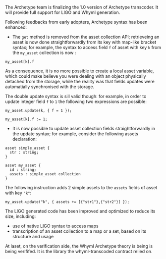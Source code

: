 The Archetype team is finalizing the 1.0 version of Archetype transcoder. It will provide full support for LIGO and Whyml generation.

Following feedbacks from early adopters, Archetype syntax has been enhanced:

- The `get` method is removed from the asset collection API; retrieveing an asset is now done straightforwardly from its key with map-like bracket syntax; for example, the syntax to access field `f` of asset with key `k` from the
`my_asset` collection is now :

```
my_asset[k].f
```

As a consequence, it is no more possible to create a local asset variable, which could make believe you were dealing with an object physically detached from the storage, while the reality was that fields updates were automatially synchronised with the storage.

The double update syntax is sill valid though: for example, in order to update integer field `f` to `1` the following two expressions are possible:

```
my_asset.update(k, { f = 1 });
```
```
my_asset[k].f := 1;
```

- It is now possible to update asset collection fields straightforwardly in the update syntax; for example, consider the following assets declaration:

```
asset simple_asset {
  str : string;
}

asset my_asset {
  id : string;
  assets : simple_asset collection
}
```

The following instruction adds 2 simple assets to the `assets` fields of asset with key `"k"`:

```
my_asset.update("k", { assets += [{"str1"},{"str2"}] });
```

The LIGO generated code has been improved and optimized to reduce its size, including:
* use of native LIGO syntax to access maps
* transcription of an asset collection to a map or a set, based on its structure and usage

At laset, on the verification side, the Whyml Archetype theory is being is being verififed. It is the library the whyml-transcoded contract relied on.
